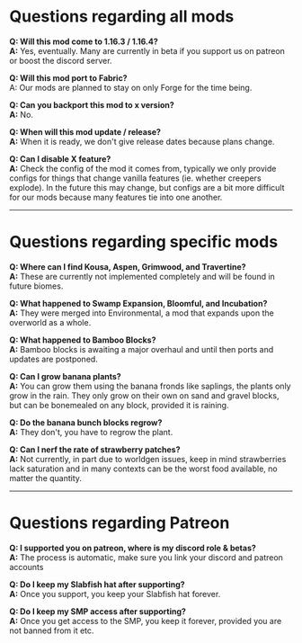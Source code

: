 # Questions regarding all mods

**Q: Will this mod come to 1.16.3 / 1.16.4?**  
**A:** Yes, eventually. Many are currently in beta if you support us on patreon or boost the discord server.

**Q: Will this mod port to Fabric?**  
A: Our mods are planned to stay on only Forge for the time being.

**Q: Can you backport this mod to x version?**  
**A:** No.

**Q: When will this mod update / release?**  
**A:** When it is ready, we don't give release dates because plans change.

**Q: Can I disable X feature?**  
**A:** Check the config of the mod it comes from, typically we only provide configs for things that change vanilla features (ie. whether creepers explode). In the future this may change, but configs are a bit more difficult for our mods because many features tie into one another.

---

# Questions regarding specific mods

**Q: Where can I find Kousa, Aspen, Grimwood, and Travertine?**  
**A:** These are currently not implemented completely and will be found in future biomes.

**Q: What happened to Swamp Expansion, Bloomful, and Incubation?**  
**A:** They were merged into Environmental, a mod that expands upon the overworld as a whole.

**Q: What happened to Bamboo Blocks?**  
**A:** Bamboo blocks is awaiting a major overhaul and until then ports and updates are postponed.

**Q: Can I grow banana plants?**  
**A:** You can grow them using the banana fronds like saplings, the plants only grow in the rain. They only grow on their own on sand and gravel blocks, but can be bonemealed on any block, provided it is raining.

**Q: Do the banana bunch blocks regrow?**  
**A:** They don't, you have to regrow the plant.

**Q: Can I nerf the rate of strawberry patches?**  
**A:** Not currently, in part due to worldgen issues, keep in mind strawberries lack saturation and in many contexts can be the worst food available, no matter the quantity.

---

# Questions regarding Patreon

**Q: I supported you on patreon, where is my discord role & betas?**  
**A:** The process is automatic, make sure you link your discord and patreon accounts

**Q: Do I keep my Slabfish hat after supporting?**  
**A:** Once you support, you keep your Slabfish hat forever.

**Q: Do I keep my SMP access after supporting?**  
**A:** Once you get access to the SMP, you keep it forever, provided you are not banned from it etc.
